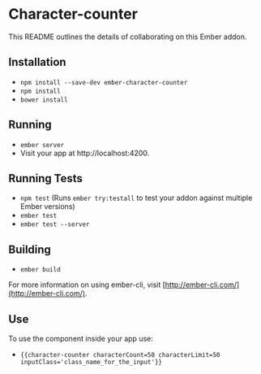 # Character-counter

This README outlines the details of collaborating on this Ember addon.

## Installation

* `npm install --save-dev ember-character-counter`
* `npm install`
* `bower install`

## Running

* `ember server`
* Visit your app at http://localhost:4200.

## Running Tests

* `npm test` (Runs `ember try:testall` to test your addon against multiple Ember versions)
* `ember test`
* `ember test --server`

## Building

* `ember build`

For more information on using ember-cli, visit [http://ember-cli.com/](http://ember-cli.com/).

## Use

To use the component inside your app use:

* `{{character-counter characterCount=50 characterLimit=50 inputClass='class_name_for_the_input'}}`

